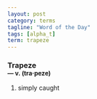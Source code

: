 ```yaml
---
layout: post
category: terms
tagline: "Word of the Day"
tags: [alpha_t]
term: trapeze
---
```


<h3>Trapeze<br/> <small>&mdash; v. (tra<span>&middot;</span>peze)</small></h3>
<p><ol><li>simply caught</li>
</ol></p>
